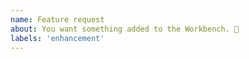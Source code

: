 ```yaml
---
name: Feature request
about: You want something added to the Workbench. 🎉
labels: 'enhancement'
---
```

